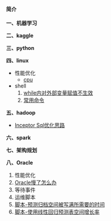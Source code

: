 #### 简介

**一、机器学习**

**二、kaggle**

**三、python**

**四、linux**
- 性能优化
  - [cpu](https://github.com/aidway/Blog/issues/1)
- shell
  1. [while内对外部变量赋值不生效](https://github.com/aidway/Blog/issues/6)
  1. [常用命令](https://github.com/aidway/Blog/issues/7)

**五、hadoop**
- [Inceptor Sql优化思路](https://github.com/aidway/Blog/issues/3)

**六、spark**

**七、架构规划**

**八、Oracle**
1. 性能优化
  1. [Oracle慢了怎么办](https://github.com/aidway/Blog/issues/2)
  1. 等待事件
1. 运维脚本
  1. [脚本-预测归档空间被写满所需要的时间](https://github.com/aidway/Blog/issues/4)
  1. [脚本-使用线性回归预测表空间增长率](https://github.com/aidway/Blog/issues/5)



